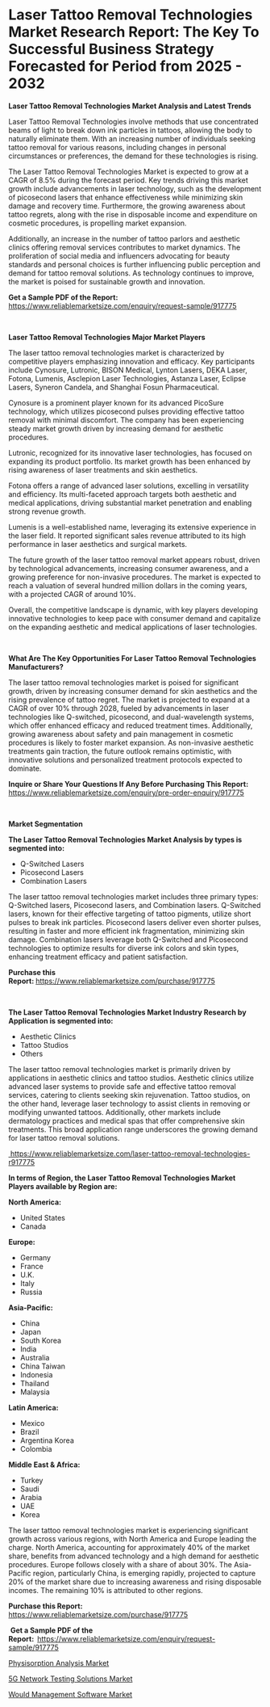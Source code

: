 <p><h1>Laser Tattoo Removal Technologies Market Research Report: The Key To Successful Business Strategy Forecasted for Period from 2025 - 2032</h1></p><p><strong>Laser Tattoo Removal Technologies Market Analysis and Latest Trends</strong></p>
<p><p>Laser Tattoo Removal Technologies involve methods that use concentrated beams of light to break down ink particles in tattoos, allowing the body to naturally eliminate them. With an increasing number of individuals seeking tattoo removal for various reasons, including changes in personal circumstances or preferences, the demand for these technologies is rising. </p><p>The Laser Tattoo Removal Technologies Market is expected to grow at a CAGR of 8.5% during the forecast period. Key trends driving this market growth include advancements in laser technology, such as the development of picosecond lasers that enhance effectiveness while minimizing skin damage and recovery time. Furthermore, the growing awareness about tattoo regrets, along with the rise in disposable income and expenditure on cosmetic procedures, is propelling market expansion. </p><p>Additionally, an increase in the number of tattoo parlors and aesthetic clinics offering removal services contributes to market dynamics. The proliferation of social media and influencers advocating for beauty standards and personal choices is further influencing public perception and demand for tattoo removal solutions. As technology continues to improve, the market is poised for sustainable growth and innovation.</p></p>
<p><strong>Get a Sample PDF of the Report:&nbsp;</strong> <a href="https://www.reliablemarketsize.com/enquiry/request-sample/917775?utm_campaign=2041&utm_medium=2&utm_source=Github&utm_content=ia&utm_term=07032025&utm_id=laser-tattoo-removal-technologies">https://www.reliablemarketsize.com/enquiry/request-sample/917775</a></p>
<p>&nbsp;</p>
<p><strong>Laser Tattoo Removal Technologies Major Market Players</strong></p>
<p><p>The laser tattoo removal technologies market is characterized by competitive players emphasizing innovation and efficacy. Key participants include Cynosure, Lutronic, BISON Medical, Lynton Lasers, DEKA Laser, Fotona, Lumenis, Asclepion Laser Technologies, Astanza Laser, Eclipse Lasers, Syneron Candela, and Shanghai Fosun Pharmaceutical. </p><p>Cynosure is a prominent player known for its advanced PicoSure technology, which utilizes picosecond pulses providing effective tattoo removal with minimal discomfort. The company has been experiencing steady market growth driven by increasing demand for aesthetic procedures. </p><p>Lutronic, recognized for its innovative laser technologies, has focused on expanding its product portfolio. Its market growth has been enhanced by rising awareness of laser treatments and skin aesthetics. </p><p>Fotona offers a range of advanced laser solutions, excelling in versatility and efficiency. Its multi-faceted approach targets both aesthetic and medical applications, driving substantial market penetration and enabling strong revenue growth.</p><p>Lumenis is a well-established name, leveraging its extensive experience in the laser field. It reported significant sales revenue attributed to its high performance in laser aesthetics and surgical markets. </p><p>The future growth of the laser tattoo removal market appears robust, driven by technological advancements, increasing consumer awareness, and a growing preference for non-invasive procedures. The market is expected to reach a valuation of several hundred million dollars in the coming years, with a projected CAGR of around 10%. </p><p>Overall, the competitive landscape is dynamic, with key players developing innovative technologies to keep pace with consumer demand and capitalize on the expanding aesthetic and medical applications of laser technologies.</p></p>
<p>&nbsp;</p>
<p><strong>What Are The Key Opportunities For Laser Tattoo Removal Technologies Manufacturers?</strong></p>
<p><p>The laser tattoo removal technologies market is poised for significant growth, driven by increasing consumer demand for skin aesthetics and the rising prevalence of tattoo regret. The market is projected to expand at a CAGR of over 10% through 2028, fueled by advancements in laser technologies like Q-switched, picosecond, and dual-wavelength systems, which offer enhanced efficacy and reduced treatment times. Additionally, growing awareness about safety and pain management in cosmetic procedures is likely to foster market expansion. As non-invasive aesthetic treatments gain traction, the future outlook remains optimistic, with innovative solutions and personalized treatment protocols expected to dominate.</p></p>
<p><strong>Inquire or Share Your Questions If Any Before Purchasing This Report:</strong> <a href="https://www.reliablemarketsize.com/enquiry/pre-order-enquiry/917775?utm_campaign=2041&utm_medium=2&utm_source=Github&utm_content=ia&utm_term=07032025&utm_id=laser-tattoo-removal-technologies">https://www.reliablemarketsize.com/enquiry/pre-order-enquiry/917775</a></p>
<p>&nbsp;</p>
<p><strong>Market Segmentation</strong></p>
<p><strong>The Laser Tattoo Removal Technologies Market Analysis by types is segmented into:</strong></p>
<p><ul><li>Q-Switched Lasers</li><li>Picosecond Lasers</li><li>Combination Lasers</li></ul></p>
<p><p>The laser tattoo removal technologies market includes three primary types: Q-Switched lasers, Picosecond lasers, and Combination lasers. Q-Switched lasers, known for their effective targeting of tattoo pigments, utilize short pulses to break ink particles. Picosecond lasers deliver even shorter pulses, resulting in faster and more efficient ink fragmentation, minimizing skin damage. Combination lasers leverage both Q-Switched and Picosecond technologies to optimize results for diverse ink colors and skin types, enhancing treatment efficacy and patient satisfaction.</p></p>
<p><strong>Purchase this Report:&nbsp;</strong><a href="https://www.reliablemarketsize.com/purchase/917775?utm_campaign=2041&utm_medium=2&utm_source=Github&utm_content=ia&utm_term=07032025&utm_id=laser-tattoo-removal-technologies">https://www.reliablemarketsize.com/purchase/917775</a></p>
<p>&nbsp;</p>
<p><strong>The Laser Tattoo Removal Technologies Market Industry Research by Application is segmented into:</strong></p>
<p><ul><li>Aesthetic Clinics</li><li>Tattoo Studios</li><li>Others</li></ul></p>
<p><p>The laser tattoo removal technologies market is primarily driven by applications in aesthetic clinics and tattoo studios. Aesthetic clinics utilize advanced laser systems to provide safe and effective tattoo removal services, catering to clients seeking skin rejuvenation. Tattoo studios, on the other hand, leverage laser technology to assist clients in removing or modifying unwanted tattoos. Additionally, other markets include dermatology practices and medical spas that offer comprehensive skin treatments. This broad application range underscores the growing demand for laser tattoo removal solutions.</p></p>
<p><a href="https://www.reliablemarketsize.com/laser-tattoo-removal-technologies-r917775?utm_campaign=2041&utm_medium=2&utm_source=Github&utm_content=ia&utm_term=07032025&utm_id=laser-tattoo-removal-technologies">&nbsp;https://www.reliablemarketsize.com/laser-tattoo-removal-technologies-r917775</a></p>
<p><strong>In terms of Region, the Laser Tattoo Removal Technologies Market Players available by Region are:</strong></p>
<p>
    <p> <strong> North America: </strong>
        <ul>
            <li>United States</li>
            <li>Canada</li>
        </ul>
        </p> 
    <p> <strong> Europe: </strong>
        <ul>
            <li>Germany</li>
            <li>France</li>
            <li>U.K.</li>
            <li>Italy</li>
            <li>Russia</li>
        </ul>
        </p> 
    <p> <strong> Asia-Pacific: </strong>
        <ul>
            <li>China</li>
            <li>Japan</li>
            <li>South Korea</li>
            <li>India</li>
            <li>Australia</li>
            <li>China Taiwan</li>
            <li>Indonesia</li>
            <li>Thailand</li>
            <li>Malaysia</li>
        </ul>
        </p> 
    <p> <strong> Latin America: </strong>
        <ul>
            <li>Mexico</li>
            <li>Brazil</li>
            <li>Argentina Korea</li>
            <li>Colombia</li>
        </ul>
        </p> 
    <p> <strong> Middle East & Africa: </strong>
        <ul>
            <li>Turkey</li>
            <li>Saudi</li>
            <li>Arabia</li>
            <li>UAE</li>
            <li>Korea</li>
        </ul>
    </p>
    </p>
<p><p>The laser tattoo removal technologies market is experiencing significant growth across various regions, with North America and Europe leading the charge. North America, accounting for approximately 40% of the market share, benefits from advanced technology and a high demand for aesthetic procedures. Europe follows closely with a share of about 30%. The Asia-Pacific region, particularly China, is emerging rapidly, projected to capture 20% of the market share due to increasing awareness and rising disposable incomes. The remaining 10% is attributed to other regions.</p></p>
<p><strong>Purchase this Report: </strong><a href="https://www.reliablemarketsize.com/purchase/917775?utm_campaign=2041&utm_medium=2&utm_source=Github&utm_content=ia&utm_term=07032025&utm_id=laser-tattoo-removal-technologies">https://www.reliablemarketsize.com/purchase/917775</a></p>
<p>&nbsp;<strong>Get a Sample PDF of the Report:&nbsp;&nbsp;</strong><a href="https://www.reliablemarketsize.com/enquiry/request-sample/917775?utm_campaign=2041&utm_medium=2&utm_source=Github&utm_content=ia&utm_term=07032025&utm_id=laser-tattoo-removal-technologies">https://www.reliablemarketsize.com/enquiry/request-sample/917775</a></p>
<p><strong></strong></p>
<p><p><a href="https://github.com/negrocybul4w/Market-Research-Report-List-1/blob/main/physisorption-analysis-market.md?utm_campaign=2041&utm_medium=2&utm_source=Github&utm_content=ia&utm_term=07032025&utm_id=laser-tattoo-removal-technologies">Physisorption Analysis Market</a></p><p><a href="https://github.com/djoeamakeh/Market-Research-Report-List-1/blob/main/5g-network-testing-solutions-market.md?utm_campaign=2041&utm_medium=2&utm_source=Github&utm_content=ia&utm_term=07032025&utm_id=laser-tattoo-removal-technologies">5G Network Testing Solutions Market</a></p><p><a href="https://github.com/lonanweaseh4/Market-Research-Report-List-1/blob/main/would-management-software-market.md?utm_campaign=2041&utm_medium=2&utm_source=Github&utm_content=ia&utm_term=07032025&utm_id=laser-tattoo-removal-technologies">Would Management Software Market</a></p></p>
